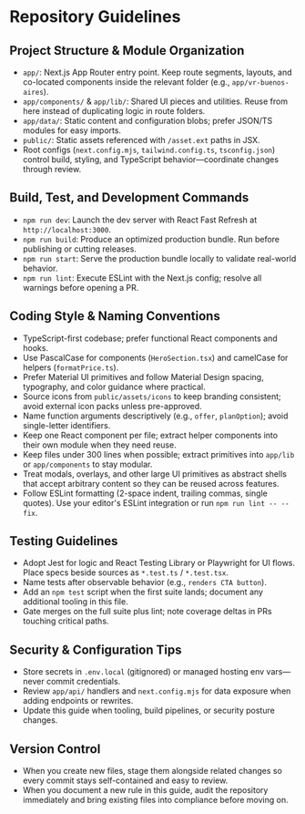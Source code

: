 # Repository Guidelines

## Project Structure & Module Organization
- `app/`: Next.js App Router entry point. Keep route segments, layouts, and co-located components inside the relevant folder (e.g., `app/vr-buenos-aires`).
- `app/components/` & `app/lib/`: Shared UI pieces and utilities. Reuse from here instead of duplicating logic in route folders.
- `app/data/`: Static content and configuration blobs; prefer JSON/TS modules for easy imports.
- `public/`: Static assets referenced with `/asset.ext` paths in JSX.
- Root configs (`next.config.mjs`, `tailwind.config.ts`, `tsconfig.json`) control build, styling, and TypeScript behavior—coordinate changes through review.

## Build, Test, and Development Commands
- `npm run dev`: Launch the dev server with React Fast Refresh at `http://localhost:3000`.
- `npm run build`: Produce an optimized production bundle. Run before publishing or cutting releases.
- `npm run start`: Serve the production bundle locally to validate real-world behavior.
- `npm run lint`: Execute ESLint with the Next.js config; resolve all warnings before opening a PR.

## Coding Style & Naming Conventions
- TypeScript-first codebase; prefer functional React components and hooks.
- Use PascalCase for components (`HeroSection.tsx`) and camelCase for helpers (`formatPrice.ts`).
- Prefer Material UI primitives and follow Material Design spacing, typography, and color guidance where practical.
- Source icons from `public/assets/icons` to keep branding consistent; avoid external icon packs unless pre-approved.
- Name function arguments descriptively (e.g., `offer`, `planOption`); avoid single-letter identifiers.
- Keep one React component per file; extract helper components into their own module when they need reuse.
- Keep files under 300 lines when possible; extract primitives into `app/lib` or `app/components` to stay modular.
- Treat modals, overlays, and other large UI primitives as abstract shells that accept arbitrary content so they can be reused across features.
- Follow ESLint formatting (2-space indent, trailing commas, single quotes). Use your editor's ESLint integration or run `npm run lint -- --fix`.

## Testing Guidelines
- Adopt Jest for logic and React Testing Library or Playwright for UI flows. Place specs beside sources as `*.test.ts` / `*.test.tsx`.
- Name tests after observable behavior (e.g., `renders CTA button`).
- Add an `npm test` script when the first suite lands; document any additional tooling in this file.
- Gate merges on the full suite plus lint; note coverage deltas in PRs touching critical paths.

## Security & Configuration Tips
- Store secrets in `.env.local` (gitignored) or managed hosting env vars—never commit credentials.
- Review `app/api/` handlers and `next.config.mjs` for data exposure when adding endpoints or rewrites.
- Update this guide when tooling, build pipelines, or security posture changes.

## Version Control
- When you create new files, stage them alongside related changes so every commit stays self-contained and easy to review.
- When you document a new rule in this guide, audit the repository immediately and bring existing files into compliance before moving on.
